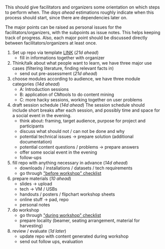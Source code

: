 This should give facilitators and organizers some orientation on which steps to perform when. The *days ahead* estimations roughly indicate when this process should start, since there are dependencies later on.

The major points can be raised as personal issues for the facilitators/organizers, with the subpoints as issue notes. This helps keeping track of progress. Also, each major point should be discussed directly between facilitators/organizers at least once.

1. Set up repo via template [LINK]() (*21d ahead*)
	- fill in informations together with organizer
2. Think/talk about what people want to learn, we have three major use cases (filtering literature, finding relevant facts in)
	- send out pre-assessment (*21d ahead*)
3. choose modules according to audience, we have three module categories (*14d ahead*)
	- A: Introduction sessions
	- B: application of CMtools to do content mining
	- C: more hacky sessions, working together on user problems
4. draft session schedule (*14d ahead*)
  The session schedule should include short breaks after each session, and possibly time and space for a social event in the evening.
	- think about: framing, target audience, purpose for project and participants
	- discuss what should not / can not be done and why
	- potential technical issues -> prepare solution (additional documentation)
	- potential content questions / problems -> prepare answers
	- offer some social event in the evening
	- follow-ups
5. fill repo with anything necessary in advance (*14d ahead*)
	- downloads / installations / datasets / tech requirements
	- go through ["before workshop" checklist](checklist.md#before-the-workshop)
6. prepare materials (*10 ahead*)
	- slides -> upload
	- tech -> VM / USBs
	- handouts / posters / flipchart workshop sheets
	- online stuff -> pad, repo
	- personal notes
7. do workshop
	-  go through ["during workshop" checklist](checklist.md#during-the-workshop)
	- prepare locality (beamer, seating arrangement, material for harvesting)
8. review / evaluate (*1d later*)
	- update repo with content generated during workshop
	- send out follow ups, evaluation
